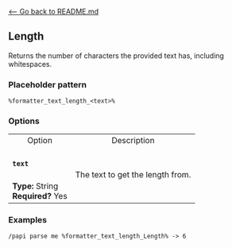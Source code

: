 [\<-- Go back to README.md](/README.md)

## Length

Returns the number of characters the provided text has, including whitespaces.

### Placeholder pattern

`%formatter_text_length_<text>%`

### Options

<table>
  <tr>
    <td align="center" nowrap="nowrap">Option</td>
    <td align="center" nowrap="nowrap">Description</td>
  <tr>
  <tr>
    <td nowrap="nowrap"><h4><code>text</code></h4></td>
    <td rowspan="2">The text to get the length from.</td>
  </tr>
  <tr>
    <td nowrap="nowrap"><b>Type:</b> String<br><b>Required?</b> Yes</td>
  </tr>
</table>

### Examples
```
/papi parse me %formatter_text_length_Length% -> 6
```